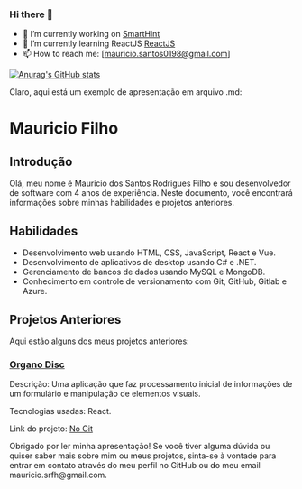 ### Hi there 👋
- 🔭 I’m currently working on [SmartHint](https://www.smarthint.co/)
- 🌱 I’m currently learning ReactJS [ReactJS](https://pt-br.reactjs.org/)
- 📫 How to reach me: [mauricio.santos0198@gmail.com]


[![Anurag's GitHub
stats](https://github-readme-stats.vercel.app/api?username=MauricioRFilho)](https://github.com/MauricioRFilho/github-readme-stats)


Claro, aqui está um exemplo de apresentação em arquivo .md:

<div class="markdown prose w-full break-words dark:prose-invert dark">
    <h1>Mauricio Filho</h1>
    <h2>Introdução</h2>
    <p>Olá, meu nome é Mauricio dos Santos Rodrigues Filho e sou desenvolvedor de software com 4 anos de experiência. Neste
        documento, você encontrará informações sobre minhas habilidades e projetos anteriores.</p>
    <h2>Habilidades</h2>
    <ul>
        <li>Desenvolvimento web usando HTML, CSS, JavaScript, React e Vue.</li>
        <!-- <li>Desenvolvimento de aplicativos móveis usando React Native.</li> -->
        <li>Desenvolvimento de aplicativos de desktop usando C# e .NET.</li>
        <li>Gerenciamento de bancos de dados usando MySQL e MongoDB.</li>
        <li>Conhecimento em controle de versionamento com Git, GitHub, Gitlab e Azure.</li>
    </ul>
    <h2>Projetos Anteriores</h2>
    <p>Aqui estão alguns dos meus projetos anteriores:</p>
    <h3><a href="https://organo-discord-seven.vercel.app/">Organo Disc</a></h3>
    <p>Descrição: Uma aplicação que faz processamento inicial de informações de um formulário e manipulação de elementos visuais.</p>
    <p>Tecnologias usadas: React.</p>
    <p>Link do projeto: <a href="https://github.com/MauricioRFilho/Organo-alura/tree/main/organo" target="_new">No Git</a></p>
    <!-- <h3>Projeto 2</h3>
    <p>Descrição: Um site de comércio eletrônico usando React e Redux.</p>
    <p>Tecnologias usadas: React, Redux, Node.js, MongoDB.</p>
    <p>Link do projeto: <a href="https://github.com/projeto2" target="_new">https://github.com/projeto2</a></p>
    <h2>Conclusão</h2> -->
    <p>Obrigado por ler minha apresentação! Se você tiver alguma dúvida ou quiser saber mais sobre mim ou meus projetos,
        sinta-se à vontade para entrar em contato através do meu perfil no GitHub ou do meu email mauricio.srfh@gmail.com.</p>
</div>




<!--
**MauricioRFilho/MauricioRFilho** is a ✨ _special_ ✨ repository because its `README.md` (this file) appears on your GitHub profile.

Here are some ideas to get you started:

- 🔭 I’m currently working on ...
- 🌱 I’m currently learning ...
- 👯 I’m looking to collaborate on ...
- 🤔 I’m looking for help with ...
- 💬 Ask me about ...
- 📫 How to reach me: ...
- 😄 Pronouns: ...
- ⚡ Fun fact: ...
-->